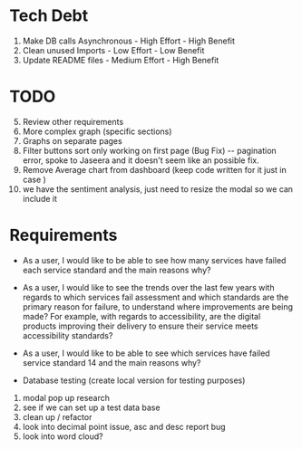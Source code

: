 # Tech Debt

1. Make DB calls Asynchronous - High Effort - High Benefit
2. Clean unused Imports - Low Effort - Low Benefit
3. Update README files - Medium Effort - High Benefit

# TODO

<!-- 1. Complete tests -->
<!-- 2. Update functionality in average_by_result -->
<!-- 3. Tidy up code -->
<!-- 4. Get graph working - Highest Priority -->
5. Review other requirements
6. More complex graph (specific sections)
7. Graphs on separate pages
8. Filter buttons sort only working on first page (Bug Fix)    -- pagination error, spoke to Jaseera and it doesn't seem like an possible fix.
9. Remove Average chart from dashboard (keep code written for it just in case )
10. we have the sentiment analysis, just need to resize the modal so we can include it 

 

# Requirements

* As a user, I would like to be able to see how many services have failed each service standard and the main reasons why?



* As a user, I would like to see the trends over the last few years with regards to which services fail assessment and which standards are the primary reason for failure, to understand where improvements are being made? For example, with regards to accessibility, are the digital products improving their delivery to ensure their service meets accessibility standards?

* As a user, I would like to be able to see which services have failed service standard 14 and the main reasons why?



* Database testing (create local version for testing purposes)


1. modal pop up research 
2. see if we can set up a test data base
3. clean up / refactor
4. look into decimal point issue, asc and desc report bug
5. look into word cloud?